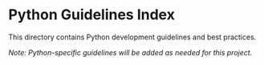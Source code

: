 # Python Guidelines Index

This directory contains Python development guidelines and best practices.

*Note: Python-specific guidelines will be added as needed for this project.*
